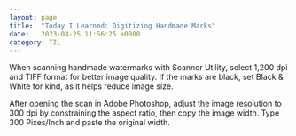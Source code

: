```yaml
---
layout: page
title:  "Today I Learned: Digitizing Handmade Marks"
date:   2023-04-25 11:56:25 +0000
category: TIL
---
```


When scanning handmade watermarks with Scanner Utility, select 1,200 dpi and TIFF format for better image quality. If the marks are black, set Black & White for kind, as it helps reduce image size.

After opening the scan in Adobe Photoshop, adjust the image resolution to 300 dpi by constraining the aspect ratio, then copy the image width. Type 300 Pixes/Inch and paste the original width.